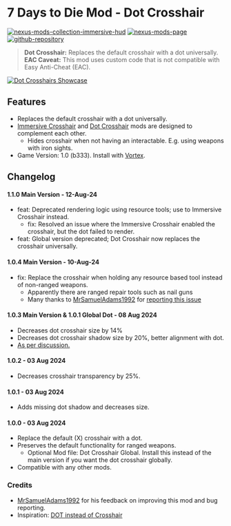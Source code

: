 # 7 Days to Die Mod - Dot Crosshair

[![nexus-mods-collection-immersive-hud](https://img.shields.io/badge/Nexus%20Mods%20Collection-Immersive%20HUD%20-orange?style=flat-square&logo=spinrilla)](https://next.nexusmods.com/7daystodie/collections/epfqzi) [![nexus-mods-page](https://img.shields.io/badge/Nexus%20Mod-Dot%20Crosshair%20-orange?style=flat-square&logo=spinrilla)](https://www.nexusmods.com/7daystodie/mods/5640) [![github-repository](https://img.shields.io/badge/GitHub-Repository-green?style=flat-square&logo=github)](https://github.com/rdok/7daystodie_mod_dot_crosshair)

> **Dot Crosshair:** Replaces the default crosshair with a dot universally.
> **EAC Caveat:** This mod uses custom code that is not compatible with Easy Anti-Cheat (EAC).

[![Dot Crosshairs Showcase](https://github.com/rdok/7daystodie_mod_dot_crosshair/blob/main/documentation/showcase.gif?raw=true)](https://www.nexusmods.com/7daystodie/mods/5640)

## Features
- Replaces the default crosshair with a dot universally.
- [Immersive Crosshair](https://www.nexusmods.com/7daystodie/mods/5601) and [Dot Crosshair](https://www.nexusmods.com/7daystodie/mods/5640) mods are designed to complement each other.
  - Hides crosshair when not having an interactable. E.g. using weapons with iron sights.
- Game Version: 1.0 (b333). Install with [Vortex](https://www.nexusmods.com/about/vortex/).
 
## Changelog
#### 1.1.0 Main Version - 12-Aug-24
- feat: Deprecated rendering logic using resource tools; use to Immersive Crosshair instead.
  - fix: Resolved an issue where the Immersive Crosshair enabled the crosshair, but the dot failed to render.
- feat: Global version deprecated; Dot Crosshair now replaces the crosshair universally.
#### 1.0.4 Main Version - 10-Aug-24
- fix: Replace the crosshair when holding any resource based tool instead of non-ranged weapons.
  - Apparently there are ranged repair tools such as nail guns 
  - Many thanks to [MrSamuelAdams1992](https://next.nexusmods.com/profile/MrSamuelAdams1992/about-me?gameId=1059) for [reporting this issue](https://www.nexusmods.com/7daystodie/mods/5601?tab=posts&jump_to_comment=142699761)
#### 1.0.3 Main Version & 1.0.1 Global Dot - 08 Aug 2024
- Decreases dot crosshair size by 14%
- Decreases dot crosshair shadow size by 20%, better alignment with dot.
- [As per discussion.](https://www.nexusmods.com/7daystodie/mods/5640?tab=posts&jump_to_comment=142559019)
#### 1.0.2 - 03 Aug 2024
- Decreases crosshair transparency by 25%.
#### 1.0.1 - 03 Aug 2024
- Adds missing dot shadow and decreases size.
#### 1.0.0 - 03 Aug 2024 
- Replace the default (X) crosshair with a dot.
- Preserves the default functionality for ranged weapons.
    - Optional Mod file: Dot Crosshair Global. Install this instead of the main version if you want the dot crosshair globally.
- Compatible with any other mods.
 
### Credits
- [MrSamuelAdams1992](https://next.nexusmods.com/profile/MrSamuelAdams1992/about-me?gameId=1059) for his feedback on improving this mod and bug reporting.
- Inspiration: [DOT instead of Crosshair](https://www.nexusmods.com/fallout4/mods/4340/)
  
